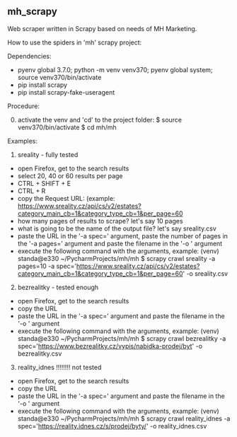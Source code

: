 ## mh_scrapy
Web scraper written in Scrapy based on needs of MH Marketing.

How to use the spiders in 'mh' scrapy project:

Dependencies:
- pyenv global 3.7.0; python -m venv venv370; pyenv global system; source venv370/bin/activate
- pip install scrapy
- pip install scrapy-fake-useragent

Procedure:

0. activate the venv and 'cd' to the project folder:
$ source venv370/bin/activate
$ cd mh/mh

Examples:
1. sreality - fully tested
- open Firefox, get to the search results
- select 20, 40 or 60 results per page
- CTRL + SHIFT + E
- CTRL + R
- copy the Request URL: (example: https://www.sreality.cz/api/cs/v2/estates?category_main_cb=1&category_type_cb=1&per_page=60
- how many pages of results to scrape? let's say 10 pages
- what is going to be the name of the output file? let's say sreality.csv
- paste the URL in the '-a spec=' argument, paste the number of pages in the '-a pages=' argument and paste the filename in the '-o ' argument
- execute the following command with the arguments, example:
(venv) standa@e330 ~/PycharmProjects/mh/mh $ scrapy crawl sreality -a pages=10 -a spec='https://www.sreality.cz/api/cs/v2/estates?category_main_cb=1&category_type_cb=1&per_page=60' -o sreality.csv

2. bezrealitky - tested enough
- open Firefox, get to the search results
- copy the URL
- paste the URL in the '-a spec=' argument and paste the filename in the '-o ' argument
- execute the following command with the arguments, example:
(venv) standa@e330 ~/PycharmProjects/mh/mh $ scrapy crawl bezrealitky -a spec='https://www.bezrealitky.cz/vypis/nabidka-prodej/byt' -o bezrealitky.csv

3. reality_idnes !!!!!!!! not tested
- open Firefox, get to the search results
- copy the URL
- paste the URL in the '-a spec=' argument and paste the filename in the '-o ' argument
- execute the following command with the arguments, example:
(venv) standa@e330 ~/PycharmProjects/mh/mh $ scrapy crawl reality_idnes -a spec='https://reality.idnes.cz/s/prodej/byty/' -o reality_idnes.csv


